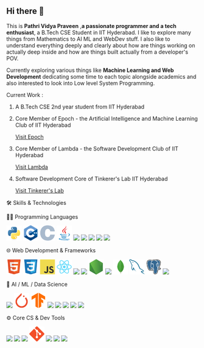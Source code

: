 ## Hi there 👋

This is **Pathri Vidya Praveen** ,**a passionate programmer and a tech enthusiast**, a B.Tech CSE Student in IIT Hyderabad. I like to explore many things from  Mathematics to AI ML and WebDev stuff. 
I also like to understand everything deeply and clearly about how are things working on actually deep inside and how are things built actually from a developer's POV.

Currently exploring various things like **Machine Learning and Web Development** dedicating some time to each topic alongside academics and also interested to look into Low level System Programming.



Current Work :  
1) A B.Tech CSE 2nd year student from IIT Hyderabad
2) Core Member of Epoch - the Artificial Intelligence and Machine Learning Club of IIT Hyderabad

   [Visit Epoch](https://github.com/IITH-Epoch)
   
   
4) Core Member of Lambda - the Software Development Club of IIT Hyderabad
   
   [Visit Lambda](https://github.com/LambdaIITH)
5) Software Development Core of Tinkerer's Lab IIT Hyderabad

   [Visit Tinkerer's Lab](https://github.com/TinkerersLabIITH)


🛠️ Skills & Technologies  

👨‍💻 Programming Languages  

<p align="left"> <a href="https://www.python.org/"><img src="https://raw.githubusercontent.com/devicons/devicon/master/icons/python/python-original.svg" height="40"/></a> <a href="https://isocpp.org/"><img src="https://raw.githubusercontent.com/devicons/devicon/master/icons/cplusplus/cplusplus-original.svg" height="40"/></a> <a href="https://en.cppreference.com/w/c"><img src="https://raw.githubusercontent.com/devicons/devicon/master/icons/c/c-original.svg" height="40"/></a> <a href="https://www.java.com/"><img src="https://raw.githubusercontent.com/devicons/devicon/master/icons/java/java-original.svg" height="40"/></a> <a href="https://golang.org/"><img src="https://www.google.com/url?sa=i&url=https%3A%2F%2Fen.m.wikipedia.org%2Fwiki%2FFile%3AGo_Logo_Blue.svg&psig=AOvVaw3O6ya3Rp3_ksAyYLbd9kyP&ust=1751380475603000&source=images&cd=vfe&opi=89978449&ved=0CBEQjRxqFwoTCPDIh-yumY4DFQAAAAAdAAAAABAE" height="40"/></a> <a href="https://ocaml.org/"><img src="https://upload.wikimedia.org/wikipedia/commons/4/4f/Ocaml_logo.svg" height="40"/></a> <a href="https://www.r-project.org/"><img src="https://www.r-project.org/logo/Rlogo.png" height="40"/></a> <a href="https://www.gnu.org/software/bash/"><img src="https://raw.githubusercontent.com/odb/official-bash-logo/master/assets/Logos/Icons/SVG/01-Icon-Color.svg" height="40"/></a> <a href="https://riscv.org/"><img src="https://upload.wikimedia.org/wikipedia/commons/3/32/RISC-V_logo.svg" height="40"/></a> </p>  

🌐 Web Development & Frameworks  

<p align="left"> <a href="https://developer.mozilla.org/en-US/docs/Web/HTML"><img src="https://raw.githubusercontent.com/devicons/devicon/master/icons/html5/html5-original.svg" height="40"/></a> <a href="https://developer.mozilla.org/en-US/docs/Web/CSS"><img src="https://raw.githubusercontent.com/devicons/devicon/master/icons/css3/css3-original.svg" height="40"/></a> <a href="https://developer.mozilla.org/en-US/docs/Web/JavaScript"><img src="https://raw.githubusercontent.com/devicons/devicon/master/icons/javascript/javascript-original.svg" height="40"/></a> <a href="https://react.dev/"><img src="https://raw.githubusercontent.com/devicons/devicon/master/icons/react/react-original.svg" height="40"/></a> <a href="https://nextjs.org/"><img src="https://upload.wikimedia.org/wikipedia/commons/8/8e/Nextjs-logo.svg" height="40"/></a> <a href="https://expressjs.com/"><img src="https://upload.wikimedia.org/wikipedia/commons/6/64/Expressjs.png" height="40"/></a> <a href="https://nodejs.org/"><img src="https://raw.githubusercontent.com/devicons/devicon/master/icons/nodejs/nodejs-original.svg" height="40"/></a> <a href="https://tailwindcss.com/"><img src="https://www.vectorlogo.zone/logos/tailwindcss/tailwindcss-icon.svg" height="40"/></a> <a href="https://www.mongodb.com/"><img src="https://raw.githubusercontent.com/devicons/devicon/master/icons/mongodb/mongodb-original.svg" height="40"/></a> <a href="https://www.mysql.com/"><img src="https://raw.githubusercontent.com/devicons/devicon/master/icons/mysql/mysql-original.svg" height="40"/></a> <a href="https://www.postgresql.org/"><img src="https://raw.githubusercontent.com/devicons/devicon/master/icons/postgresql/postgresql-original.svg" height="40"/></a> <a href="https://flask.palletsprojects.com/"><img src="https://upload.wikimedia.org/wikipedia/commons/3/3c/Flask_logo.svg" height="40"/></a> </p>  

🤖 AI / ML / Data Science  

<p align="left"> <a href="https://scikit-learn.org/"><img src="https://upload.wikimedia.org/wikipedia/commons/0/05/Scikit_learn_logo_small.svg" height="40"/></a> <a href="https://pytorch.org/"><img src="https://raw.githubusercontent.com/devicons/devicon/master/icons/pytorch/pytorch-original.svg" height="40"/></a> <a href="https://www.tensorflow.org/"><img src="https://raw.githubusercontent.com/devicons/devicon/master/icons/tensorflow/tensorflow-original.svg" height="40"/></a> <a href="https://en.wikipedia.org/wiki/Recommender_system"><img src="https://img.icons8.com/external-flatart-icons-flat-flatarticons/64/null/external-recommendation-marketing-flatart-icons-flat-flatarticons.png" height="40"/></a> <a href="https://en.wikipedia.org/wiki/Reinforcement_learning"><img src="https://img.icons8.com/fluency/48/null/artificial-intelligence.png" height="40"/></a> <a href="https://en.wikipedia.org/wiki/Natural_language_processing"><img src="https://img.icons8.com/color/48/null/chatgpt.png" height="40"/></a> <a href="https://en.wikipedia.org/wiki/Computer_vision"><img src="https://img.icons8.com/color/48/null/computer-vision.png" height="40"/></a> <a href="https://en.wikipedia.org/wiki/Speech_processing"><img src="https://img.icons8.com/color/48/null/speech-bubble.png" height="40"/></a> </p>  

⚙️ Core CS & Dev Tools  

<p align="left"> <a href="https://en.wikipedia.org/wiki/Data_structure"><img src="https://img.icons8.com/external-flat-juicy-fish/60/null/external-data-structure-computer-science-flat-flat-juicy-fish.png" height="40"/></a> <a href="https://en.wikipedia.org/wiki/Software_development"><img src="https://img.icons8.com/color/48/null/source-code.png" height="40"/></a> <a href="https://en.wikipedia.org/wiki/Computer_architecture"><img src="https://img.icons8.com/color/48/null/computer-hardware.png" height="40"/></a> <a href="https://git-scm.com/"><img src="https://raw.githubusercontent.com/devicons/devicon/master/icons/git/git-original.svg" height="40"/></a> <a href="https://en.wikipedia.org/wiki/Problem_solving"><img src="https://img.icons8.com/color/48/null/mind-map.png" height="40"/></a> <a href="https://en.wikipedia.org/wiki/Full_stack"><img src="https://img.icons8.com/color/48/null/web-development.png" height="40"/></a> <a href="https://en.wikipedia.org/wiki/Mathematics"><img src="https://img.icons8.com/color/48/null/sigma.png" height="40"/></a> </p>  


